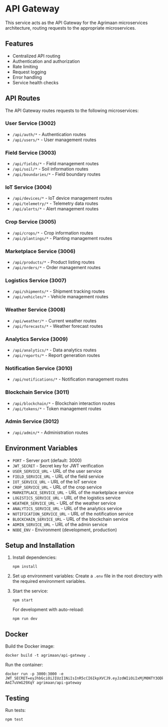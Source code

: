 # API Gateway

This service acts as the API Gateway for the Agrimaan microservices architecture, routing requests to the appropriate microservices.

## Features

- Centralized API routing
- Authentication and authorization
- Rate limiting
- Request logging
- Error handling
- Service health checks

## API Routes

The API Gateway routes requests to the following microservices:

### User Service (3002)
- `/api/auth/*` - Authentication routes
- `/api/users/*` - User management routes

### Field Service (3003)
- `/api/fields/*` - Field management routes
- `/api/soil/*` - Soil information routes
- `/api/boundaries/*` - Field boundary routes

### IoT Service (3004)
- `/api/devices/*` - IoT device management routes
- `/api/telemetry/*` - Telemetry data routes
- `/api/alerts/*` - Alert management routes

### Crop Service (3005)
- `/api/crops/*` - Crop information routes
- `/api/plantings/*` - Planting management routes

### Marketplace Service (3006)
- `/api/products/*` - Product listing routes
- `/api/orders/*` - Order management routes

### Logistics Service (3007)
- `/api/shipments/*` - Shipment tracking routes
- `/api/vehicles/*` - Vehicle management routes

### Weather Service (3008)
- `/api/weather/*` - Current weather routes
- `/api/forecasts/*` - Weather forecast routes

### Analytics Service (3009)
- `/api/analytics/*` - Data analytics routes
- `/api/reports/*` - Report generation routes

### Notification Service (3010)
- `/api/notifications/*` - Notification management routes

### Blockchain Service (3011)
- `/api/blockchain/*` - Blockchain interaction routes
- `/api/tokens/*` - Token management routes

### Admin Service (3012)
- `/api/admin/*` - Administration routes

## Environment Variables

- `PORT` - Server port (default: 3000)
- `JWT_SECRET` - Secret key for JWT verification
- `USER_SERVICE_URL` - URL of the user service
- `FIELD_SERVICE_URL` - URL of the field service
- `IOT_SERVICE_URL` - URL of the IoT service
- `CROP_SERVICE_URL` - URL of the crop service
- `MARKETPLACE_SERVICE_URL` - URL of the marketplace service
- `LOGISTICS_SERVICE_URL` - URL of the logistics service
- `WEATHER_SERVICE_URL` - URL of the weather service
- `ANALYTICS_SERVICE_URL` - URL of the analytics service
- `NOTIFICATION_SERVICE_URL` - URL of the notification service
- `BLOCKCHAIN_SERVICE_URL` - URL of the blockchain service
- `ADMIN_SERVICE_URL` - URL of the admin service
- `NODE_ENV` - Environment (development, production)

## Setup and Installation

1. Install dependencies:
   ```
   npm install
   ```

2. Set up environment variables:
   Create a `.env` file in the root directory with the required environment variables.

3. Start the service:
   ```
   npm start
   ```

   For development with auto-reload:
   ```
   npm run dev
   ```

## Docker

Build the Docker image:
```
docker build -t agrimaan/api-gateway .
```

Run the container:
```
docker run -p 3000:3000 -e JWT_SECRET=eyJhbGciOiJIUzI1NiIsInR5cCI6IkpXVCJ9.eyJzdWIiOiIxMjM0NTY3ODkwIiwibmFtZSI6IkFncmltYWFuIEdsb2JhbCIsImFkbWluIjp0cnVlLCJpYXQiOjE1MTYyMzkwMjJ9.DTNMQcrFHIKRUA6j4gMrRDqfOpB0l-AmI7uVmG29XqY agrimaan/api-gateway
```

## Testing

Run tests:
```
npm test
```